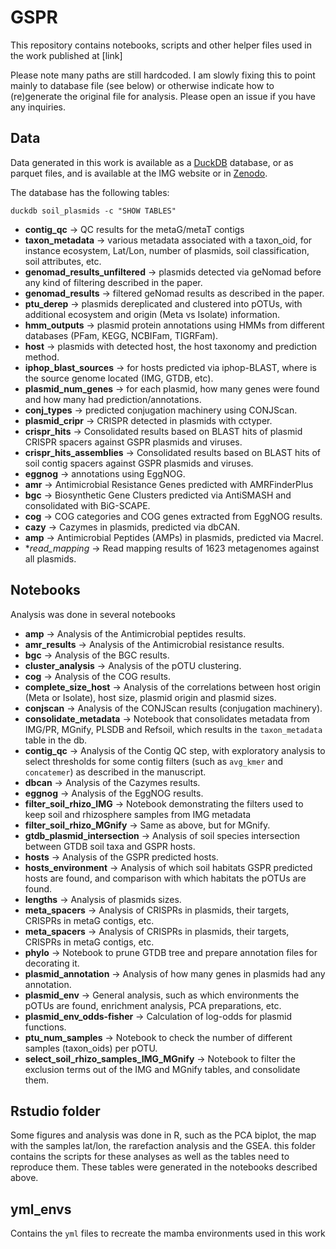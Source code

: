 # GSPR
This repository contains notebooks, scripts and other helper files used in the work published at [link]

Please note many paths are still hardcoded. I am slowly fixing this to point mainly to database file (see below) or otherwise indicate how to (re)generate the original file for analysis. Please open an issue if you have any inquiries.


## Data
Data generated in this work is available as a [DuckDB](https://duckdb.org/) database, or as parquet files, and is available at the IMG website or in [Zenodo](https://doi.org/10.5281/zenodo.15042297).

The database has the following tables:

`duckdb soil_plasmids -c "SHOW TABLES"`
- **contig_qc** &rarr; QC results for the metaG/metaT contigs
- **taxon_metadata** &rarr; various metadata associated with a taxon_oid, for instance ecosystem, Lat/Lon, number of plasmids, soil classification, soil attributes, etc.
- **genomad_results_unfiltered** &rarr; plasmids detected via geNomad before any kind of filtering described in the paper.
- **genomad_results** &rarr; filtered geNomad results as described in the paper.
- **ptu_derep** &rarr; plasmids dereplicated and clustered into pOTUs, with additional ecosystem and origin (Meta vs Isolate) information.
- **hmm_outputs** &rarr; plasmid protein annotations using HMMs from different databases (PFam, KEGG, NCBIFam, TIGRFam).
- **host** &rarr; plasmids with detected host, the host taxonomy and prediction method.
- **iphop_blast_sources** &rarr; for hosts predicted via iphop-BLAST, where is the source genome located (IMG, GTDB, etc).
- **plasmid_num_genes** &rarr; for each plasmid, how many genes were found and how many had prediction/annotations.
- **conj_types** &rarr; predicted conjugation machinery using CONJScan.
- **plasmid_cripr** &rarr; CRISPR detected in plasmids with cctyper.
- **crispr_hits** &rarr; Consolidated results based on BLAST hits of plasmid CRISPR spacers against GSPR plasmids and viruses.
- **crispr_hits_assemblies** &rarr; Consolidated results based on BLAST hits of soil contig spacers against GSPR plasmids and viruses.
- **eggnog** &rarr; annotations using EggNOG.
- **amr** &rarr; Antimicrobial Resistance Genes predicted with AMRFinderPlus
- **bgc** &rarr; Biosynthetic Gene Clusters predicted via AntiSMASH and consolidated with BiG-SCAPE.
- **cog** &rarr; COG categories and COG genes extracted from EggNOG results.
- **cazy** &rarr; Cazymes in plasmids, predicted via dbCAN.
- **amp** &rarr; Antimicrobial Peptides (AMPs) in plasmids, predicted via Macrel.
- **read_mapping* &rarr; Read mapping results of 1623 metagenomes against all plasmids.


## Notebooks
Analysis was done in several notebooks
- **amp** &rarr; Analysis of the Antimicrobial peptides results.
- **amr_results** &rarr; Analysis of the Antimicrobial resistance results.
- **bgc** &rarr; Analysis of the BGC results.
- **cluster_analysis** &rarr; Analysis of the pOTU clustering.
- **cog** &rarr; Analysis of the COG results.
- **complete_size_host** &rarr; Analysis of the correlations between host origin (Meta or Isolate), host size, plasmid origin and plasmid sizes.
- **conjscan** &rarr; Analysis of the CONJScan results (conjugation machinery).
- **consolidate_metadata** &rarr; Notebook that consolidates metadata from IMG/PR, MGnify, PLSDB and Refsoil, which results in the `taxon_metadata` table in the db.
- **contig_qc** &rarr; Analysis of the Contig QC step, with exploratory analysis to select thresholds for some contig filters (such as `avg_kmer` and `concatemer`) as described in the manuscript.
- **dbcan** &rarr; Analysis of the Cazymes results.
- **eggnog** &rarr; Analysis of the EggNOG results.
- **filter_soil_rhizo_IMG** &rarr; Notebook demonstrating the filters used to keep soil and rhizosphere samples from IMG metadata 
- **filter_soil_rhizo_MGnify** &rarr; Same as above, but for MGnify.
- **gtdb_plasmid_intersection** &rarr; Analysis of soil species intersection between GTDB soil taxa and GSPR hosts.
- **hosts** &rarr; Analysis of the GSPR predicted hosts.
- **hosts_environment** &rarr; Analysis of which soil habitats GSPR predicted hosts are found, and comparison with which habitats the pOTUs are found.
- **lengths** &rarr; Analysis of plasmids sizes.
- **meta_spacers** &rarr; Analysis of CRISPRs in plasmids, their targets, CRISPRs in metaG contigs, etc.
- **meta_spacers** &rarr; Analysis of CRISPRs in plasmids, their targets, CRISPRs in metaG contigs, etc.
- **phylo** &rarr; Notebook to prune GTDB tree and prepare annotation files for decorating it.
- **plasmid_annotation** &rarr; Analysis of how many genes in plasmids had any annotation.
- **plasmid_env** &rarr; General analysis, such as which environments the pOTUs are found, enrichment analysis, PCA preparations, etc.
- **plasmid_env_odds-fisher** &rarr; Calculation of log-odds for plasmid functions.
- **ptu_num_samples** &rarr; Notebook to check the number of different samples (taxon_oids) per pOTU.
- **select_soil_rhizo_samples_IMG_MGnify** &rarr; Notebook to filter the exclusion terms out of the IMG and MGnify tables, and consolidate them.


## Rstudio folder
Some figures and analysis was done in R, such as the PCA biplot, the map with the samples lat/lon, the rarefaction analysis and the GSEA. this folder contains the scripts for these analyses as well as the tables need to reproduce them. These tables were generated in the notebooks described above.

## yml_envs
Contains the `yml` files to recreate the mamba environments used in this work








